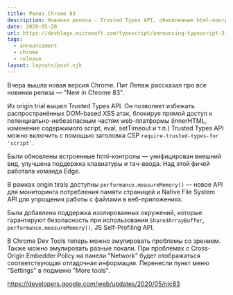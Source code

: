 ```yaml
---
title: Релиз Chrome 83
description: Новинки релиза - Trusted Types API, обновленные html-контролы, performance.measureMemory() и другое
date: 2020-05-20
url: https://devblogs.microsoft.com/typescript/announcing-typescript-3-9/
tags:
  - announcement
  - chrome
  - release
layout: layouts/post.njk
---
```

Вчера вышла новая версия Chrome. Пит Лепаж рассказал про все новинки релиза — "New in Chrome 83".

Из origin trial вышел Trusted Types API. Он позволяет избежать распространённых DOM-based XSS атак, блокируя прямой доступ к потенциально-небезопасным частям web-платформы (innerHTML, изменение содержимого script, eval, setTimeout и т.п.) Trusted Types API можно включить с помощью заголовка CSP `require-trusted-types-for 'script'`.

Были обновлены встроенные html-контролы — унифицирован внешний вид, улучшена поддержка клавиатуры и тач-ввода. Над этой фичей работала команда Edge.

В рамках origin tirals доступны `performance.measureMemory()` — новое API для мониторинга потребления памяти страницей и Native File System API для упрощения работы с файлами в веб-приложениях.

Была добавлена поддержка изолированных окружений, которые гарантируют безопасность при использовании `SharedArrayBuffer`, `performance.measureMemory()`, JS Self-Profiling API.

В Chrome Dev Tools теперь можно эмулировать проблемы со зрением. Также можно эмулировать разные локали. При проблемах с Cross-Origin Embedder Policy на панели "Network" будет отображаться соответствующая отладочная информация. Перенесли пункт меню "Settings" в подменю "More tools".

https://developers.google.com/web/updates/2020/05/nic83
